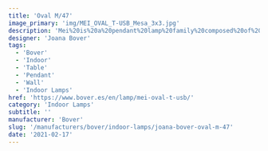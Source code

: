 ```yaml
---
title: 'Oval M/47'
image_primary: 'img/MEI_OVAL_T-USB_Mesa_3x3.jpg'
description: 'Mei%20is%20a%20pendant%20lamp%20family%20composed%20of%20different%20shapes%20and%20lines%20but%20with%20a%20common%20denominator%3A%20the%20ribbon.%20The%20ribbon%20shades%20are%20entirely%20made%20in%20BOVER%2C%20starting%20with%20the%20frames%20welding%20to%20the%20ribbon%20process%20itself.%20This%20allows%20us%20to%20totally%20control%20the%20product%20quality%2C%20custom%20process%20and%20delivery%20terms.%20The%20Mei%20lamps%20are%20great%20for%20kind%20environments%20where%20a%20warm%20light%20is%20required.%20They%20mostly%20have%20a%20wide%20diameter%2C%20offering%20as%20a%20result%20a%20good%20direct%20light.%20Discrete%20and%20decoratives%20since%20its%20mechanical%20structure%20is%20hidden%20inside%20the%20lamp%2C%20as%20if%20they%20were%20in%20a%20second%20place.%20Lamps%20are%20holded%20by%20thin%20tensor%20wires%20that%20enhance%20its%20lightness.%20With%20Mei%20collection%20we%20have%20developed%20tailor-made%20lamps%20with%20important%20dimensions%2C%20and%20we%20have%20been%20able%20to%20make%20a%20quality%20packaging%20to%20ensure%20the%20shipment%20worldwide.%0A%0A'
designer: 'Joana Bover'
tags:
  - 'Bover'
  - 'Indoor'
  - 'Table'
  - 'Pendant'
  - 'Wall'
  - 'Indoor Lamps'
href: 'https://www.bover.es/en/lamp/mei-oval-t-usb/'
category: 'Indoor Lamps'
subtitle: ''
manufacturer: 'Bover'
slug: '/manufacturers/bover/indoor-lamps/joana-bover-oval-m-47'
date: '2021-02-17'
---
```

